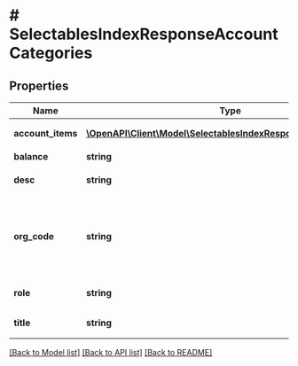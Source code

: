 # # SelectablesIndexResponseAccountCategories

## Properties

Name | Type | Description | Notes
------------ | ------------- | ------------- | -------------
**account_items** | [**\OpenAPI\Client\Model\SelectablesIndexResponseAccountItems[]**](SelectablesIndexResponseAccountItems.md) | 勘定科目の一覧 |
**balance** | **string** | 収支 |
**desc** | **string** | カテゴリーの説明 | [optional]
**org_code** | **string** | 事業形態（個人事業主: personal、法人: corporate） |
**role** | **string** | カテゴリーコード |
**title** | **string** | カテゴリー名 |

[[Back to Model list]](../../README.md#models) [[Back to API list]](../../README.md#endpoints) [[Back to README]](../../README.md)
